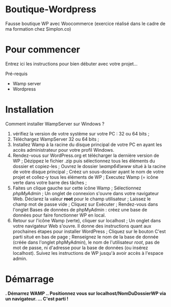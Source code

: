 # Boutique-Wordpress

Fausse boutique WP avec Woocommerce (exercice réalisé dans le cadre de ma formation chez Simplon.co)

# Pour commencer
Entrez ici les instructions pour bien débuter avec votre projet...

Pré-requis
* Wamp server
* Wordpress

# Installation
Comment installer WampServer sur Windows ?
1. vérifiez la version de votre système sur votre PC : 32 ou 64 bits ;
2. Téléchargez WampServer 32 ou 64 bits ;
3. Installez Wamp à la racine du disque principal de votre PC en ayant les accès administrateur pour votre profil Windows.
4. Rendez-vous sur WordPress.org et télécharger la dernière version de WP ;
    Dézippez le fichier .zip puis sélectionnez tous les éléments du dossier et copiez-les ;
    Ouvrez le dossier *\wamp64\www* situé à la racine de votre disque principal ;
    Créez un sous-dossier ayant le nom de votre projet et collez-y tous les éléments de WP ;
    Executez Wamp (= icône verte dans votre barre des tâches ;
5. Faites un clique gauche sur cette icône Wamp ;
    Sélectionnez *phpMyAdmin* ;
    Un onglet de connexion s'ouvre dans votre navigateur Web. Déclarez la valeur **root** pour le champ utilisateur ;
    Laissez le champ mot de passe vide ;
    Cliquez sur Exécuter ;
    Rendez-vous dans l'onglet Bases de données de phpMyAdmin : créez une base de données pour faire fonctionner WP en local.
6. Retour sur l'icône Wamp (verte), cliquer sur localhost ;
    Un onglet dans votre navigateur Web s'ouvre. Il donne des instructions quant aux prochaines étapes pour installer WordPress ;
    Cliquez sur le bouton C'est parti situé en bas de page ;
    Renseignez le nom de la base de donnée (créée dans l'onglet phpMyAdmin), le nom de l'utilisateur *root*, pas de mot de passe, ni d'adresse pour la base de données (ou insérez localhost). 
    Suivez les instructions de WP jusqu'à avoir accès à l'espace admin.

# Démarrage
**. Démarrez WAMP
.. Positionnez vous sur localhost/NomDuDossierWP via un navigateur.
... C'est parti !**
